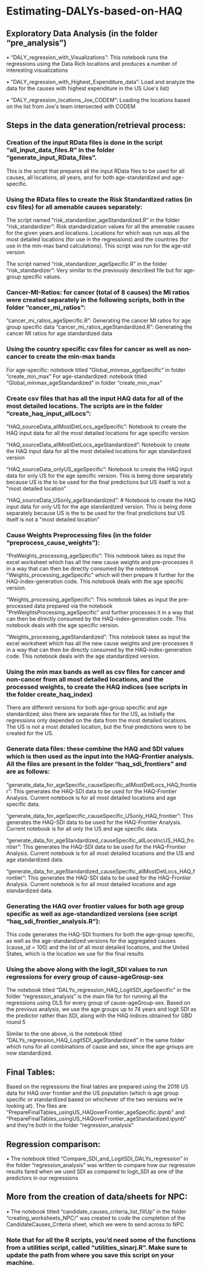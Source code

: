 # Estimating-DALYs-based-on-HAQ

## Exploratory Data Analysis (in the folder “pre_analysis”)

•	 “DALY_regression_with_Visualizations”: This notebook runs the regressions using the Data Rich locations and produces a number of interesting visualizations

•	“DALY_regression_with_Highest_Expenditure_data”: Load and analyze the data for the causes with highest expenditure in the US (Joe's list)

•	“DALY_regression_locations_Joe_CODEM”: Loading the locations based on the list from Joe's team intersected with CODEM


## Steps in the data generation/retrieval process:

### Creation of the input RData files is done in the script “all_input_data_files.R” in the folder “generate_input_RData_files”.
This is the script that prepares all the input RData files to be used for all causes, all locations, all years, and for both age-standardized and age-specific.

### Using the RData files to create the Risk Standardized ratios (in csv files) for all amenable causes separately:

The script named “risk_standardizer_ageStandardized.R” in the folder “risk_standardizer”:
Risk standardization values for all the amenable causes for the given years and locations. Locations for which was run was all the most detailed locations (for use in the regressions) and the countries (for use in the min-max band calculations). This script was run for the age-std version

The script named “risk_standardizer_ageSpecific.R” in the folder “risk_standardizer”:
Very similar to the previously described file but for age-group specific values.

### Cancer-MI-Ratios: for cancer (total of 8 causes) the MI ratios were created separately in the following scripts, both in the folder “cancer_mi_ratios”:

“cancer_mi_ratios_ageSpecific.R”:  Generating the cancer MI ratios for age group specific
data
“cancer_mi_ratios_ageStandardized.R”: Generating the cancer MI ratios for age standardized data

### Using the country specific csv files for cancer as well as non-cancer to create the min-max bands
For age-specific: notebook titled “Global_minmax_ageSpecific” in folder “create_min_max”
For age-standardized: notebook titled “Global_minmax_ageStandardized” in folder “create_min_max”

### Create csv files that has all the input HAQ data for all of the most detailed locations. The scripts are in the folder “create_haq_input_allLocs”:

“HAQ_sourceData_allMostDetLocs_ageSpecific”: Notebook to create the HAQ input data for all the most detailed locations for age specific version

“HAQ_sourceData_allMostDetLocs_ageStandardized”: Notebook to create the HAQ input data for all the most detailed locations for age standardized version

“HAQ_sourceData_onlyUS_ageSpecific”: Notebook to create the HAQ input data for only US for the age specific version. This is being done separately because US is the to be used for the final predictions but US itself is not a "most detailed location"

“HAQ_sourceData_USonly_ageStandardized”: # Notebook to create the HAQ input data for only US for the age standardized version. This is being done separately because US is the to be used for the final predictions but US itself is not a "most detailed location"


### Cause Weights Preprocessing files (in the folder “preprocess_cause_weights”):

“PreWeights_processing_ageSpecific”: This notebook takes as input the excel worksheet which has all the new cause weights and pre-processes it in a way that can then be directly consumed by the notebook "Weights_processing_ageSpecific" which will then prepare it further for the HAQ-index-generation code. This notebook deals with the age specific version.

“Weights_processing_ageSpecific”: This notebook takes as input the pre-processed data prepared via the notebook "PreWeightsProcessing_ageSpecific" and further processes it in a way that can then be directly consumed by the HAQ-index-generation code. This notebook deals with the age specific version.

“Weights_processing_ageStandardized”: This notebook takes as input the excel worksheet which has all the new cause weights and pre-processes it in a way that can then be directly consumed by the HAQ-index-generation code. This notebook deals with the age standardized version.

### Using the min max bands as well as csv files for cancer and non-cancer from all most detailed locations, and the processed weights, to create the HAQ indices (see scripts in the folder create_haq_index)

There are different versions for both age-group specific and age standardized; also there are separate files for the US, as initially the regressions only depended on the data from the most detailed locations. The US is not a most detailed location, but the final predictions were to be created for the US.

### Generate data files: these combine the HAQ and SDI values which is then used as the input into the HAQ-Frontier analysis. All the files are present in the folder “haq_sdi_frontiers” and are as follows:

“generate_data_for_ageSpecific_causeSpecific_allMostDetLocs_HAQ_frontier”: This generates the HAQ-SDI data to be used for the HAQ-Frontier Analysis. Current notebook is for all most detailed locations and age specific data.

“generate_data_for_ageSpecific_causeSpecific_USonly_HAQ_frontier”: This generates the HAQ-SDI data to be used for the HAQ-Frontier Analysis. Current notebook is for all only the US and age specific data.

“generate_data_for_ageStandardized_causeSpecific_allLocsIncUS_HAQ_frontier”: This generates the HAQ-SDI data to be used for the HAQ-Frontier Analysis. Current notebook is for all most detailed locations and the US and age standardized data.

“generate_data_for_ageStandardized_causeSpecific_allMostDetLocs_HAQ_frontier”: This generates the HAQ-SDI data to be used for the HAQ-Frontier Analysis. Current notebook is for all most detailed locations and age standardized data.


### Generating the HAQ over frontier values for both age group specific as well as age-standardized versions (see script “haq_sdi_frontier_analysis.R”):
This code generates the HAQ-SDI frontiers for both the age-group specific, as well as the age-standardized versions for the aggregated causes (cause_id = 100) and the list of all most detailed locations, and the United States, which is the location we use for the final results


### Using the above along with the logit_SDI values to run regressions for every group of cause-ageGroup-sex

The notebook titled “DALYs_regression_HAQ_LogitSDI_ageSpecific” in the folder “regression_analysis” is the main file for for running all the regressions using OLS for every group of cause-ageGroup-sex. Based on the previous analysis, we use the age groups up to 74 years and logit SDI as the predictor rather than SDI, along with the HAQ indices obtained for GBD round 5

Similar to the one above, is the notebook titled “DALYs_regression_HAQ_LogitSDI_ageStandardized” in the same folder which runs for all combinations of cause and sex, since the age groups are now standardized.

## Final Tables:

Based on the regressions the final tables are prepared using the 2016 US data for HAQ over frontier and the US population (which is age group specific or standardized based on whichever of the two versions we’re looking at). The files are “PrepareFinalTables_usingUS_HAQoverFrontier_ageSpecific.ipynb" and “PrepareFinalTables_usingUS_HAQoverFrontier_ageStandardized.ipynb” and they’re both in the folder “regression_analysis”

## Regression comparison:

•	The notebook titled “Compare_SDI_and_LogitSDI_DALYs_regression” in the folder “regression_analysis” was written to compare how our regression results fared when we used SDI as compared to logit_SDI as one of the predictors in our regressions

## More from the creation of data/sheets for NPC:

•	The notebook titled “candidate_causes_criteria_list_fillUp” in the folder “creating_worksheets_NPC/” was created to code the completion of the CandidateCauses_Criteria sheet, which we were to send across to NPC

### Note that for all the R scripts, you’d need some of the functions from a utilities script, called “utilities_sinarj.R”. Make sure to update the path from where you save this script on your machine.
